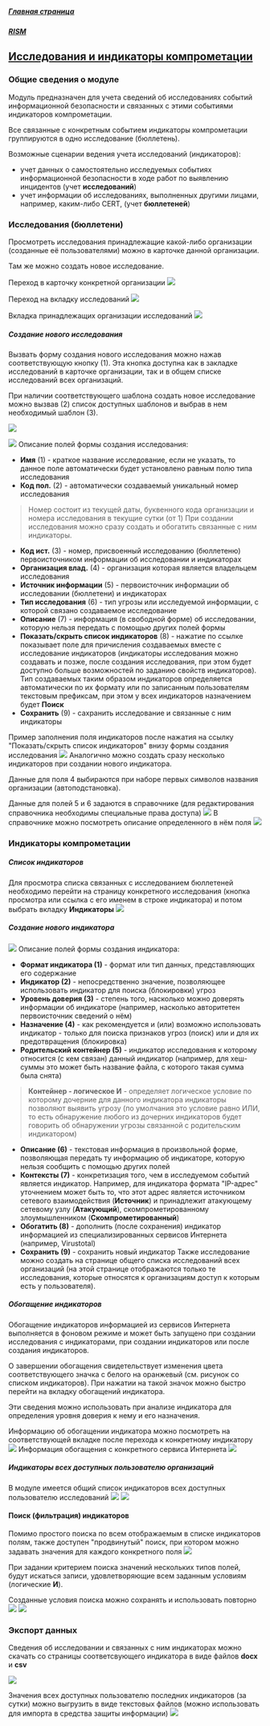 ##### [Главная страница](../../index.md)
##### [RISM](../index.md)
## [Исследования и индикаторы компрометации](./rism/investigation/index.md)
### Общие сведения о модуле
Модуль предназначен для учета сведений об исследованиях событий информационной безопасности и связанных с этими событиями индикаторов компрометации.

Все связанные с конкретным событием индикаторы компрометации группируются в одно исследование (бюллетень).

Возможные сценарии ведения учета исследований (индикаторов):
* учет данных о самостоятельно исследуемых событиях информационной безопасности в ходе работ по выявлению инцидентов (учет **исследований**)
* учет информации об исследованиях, выполненных другими лицами, например, каким-либо CERT, (учет **бюллетеней**)

### Исследования (бюллетени)
Просмотреть исследования принадлежащие какой-либо организации (созданные её пользователями) можно в карточке данной организации.

Там же можно создать новое исследование.

Переход в карточку конкретной организации
![](organizations1.png)

Переход на вкладку исследований
![](organization1.png)

Вкладка принадлежащих организации исследований
![](organization_investigations1.png)

##### Создание нового исследования
Вызвать форму создания нового исследования можно нажав соответствующую кнопку (1). Эта кнопка доступна как в закладке исследований в карточке организации, так и в общем списке исследований всех организаций.

При наличии соответствующего шаблона создать новое исследование можно вызвав (2) список доступных шаблонов и выбрав в нем необходимый шаблон (3).

![](new_investigation1.png)

![](investigation_form1.png)
Описание полей формы создания исследования:
* **Имя** (1) - краткое название исследование, если не указать, то данное поле автоматически будет установлено равным полю типа исследования
* **Код пол.** (2) - автоматически создаваемый уникальный номер исследования
> Номер состоит из текущей даты, буквенного кода организации и номера исследования в текущие сутки (от 1)
При создании исследования можно сразу создать и обогатить связанные с ним индикаторы.
* **Код ист.** (3) - номер, присвоенный исследованию (бюллетеню) первоисточником информации об исследовании и индикаторах
* **Организация влад.** (4) - организация которая является владельцем исследования
* **Источник информации** (5) -  первоисточник информации об исследовании (бюллетени) и индикаторах
* **Тип исследования** (6) - тип угрозы или исследуемой информации, с которой связано создаваемое исследование
* **Описание** (7) - информация (в свободной форме) об исследовании, которую нельзя передать с помощью других полей формы
* **Показать/скрыть список индикаторов** (8) - нажатие по ссылке показывает поле для причисления создаваемых вместе с исследование индикаторов (индикаторы исследования можно создавать и позже, после создания исследования, при этом будет доступно больше возможностей по заданию свойств индикаторов). Тип создаваемых таким образом индикаторов определяется автоматически по их формату или по записанным пользователям текстовым префиксам, при этом у всех индикаторов назначением будет **Поиск**
* **Сохранить** (9) - сахранить исследование и связанные с ним индикаторы

Пример заполнения поля индикаторов после нажатия на ссылку "Показать/скрыть список индикаторов" внизу формы создания исследования
![](investigation_form2.png)
Аналогично можно создать сразу несколько индикаторов при создании нового индикатора.

Данные для поля 4 выбираются при наборе первых символов названия организации (автоподстановка).

Данные для полей 5 и 6 задаются в справочнике (для редактирования справочника необходимы специальные права доступа)
![](references1.png)
В справочнике можно посмотреть описание определенного в нём поля
![](context1.png)
### Индикаторы компрометации
##### Список индикаторов
Для просмотра списка связанных с исследованием бюллетеней необходимо перейти на страницу конкретного исследования (кнопка просмотра или ссылка с его именем в строке индикатора) и потом выбрать вкладку **Индикаторы**
![](investigation_indicators1.png)

##### Создание нового индикатора
![](indicator_form1.png)
Описание полей формы создания индикатора:
* **Формат индикатора (1)** - формат или тип данных, представляющих его содержание
* **Индикатор (2)** - непосредственно значение, позволяющее использовать индикатор для поиска (блокировки) угроз
* **Уровень доверия (3)** - степень того, насколько можно доверять информации об индикаторе (например, насколько авторитетен первоисточник сведений о нём)
* **Назначение (4)** - как рекомендуется и (или) возможно использовать индикатор - только для поиска признаков угроз (поиск) или и для их предотвращения (блокировка)
* **Родительский контейнер (5)** - индикатор исследования к которому относится (с кем связан) данный индикатор (например, для хеш-суммы это может быть название файла, с которого такая сумма была снята)
> **Контейнер - логическое И** - определяет логическое условие по которому дочерние для данного индикатора индикаторы позволяют выявить угрозу (по умолчания это условие равно ИЛИ, то есть обнаружение любого из дочерних индикаторов будет говорить об обнаружении угрозы связанной с родительским индикатором)
* **Описание (6)** - текстовая информация в произвольной форме, позволяющая передать ту информацию об индикаторе, которую нельзя сообщить с помощью других полей
* **Контексты (7)** - конкретизация того, чем в исследуемом событий является индикатор. Например, для индикатора формата "IP-адрес" уточнением может быть то, что этот адрес является источником сетевого взаимодействия (**Источник**) и принадлежит атакующему сетевому узлу (**Атакующий**), скомпрометированному злоумышленником (**Скомпрометированный**)
* **Обогатить (8)** - дополнить (после сохранения) индикатор информацией из специализированных сервисов Интернета (например, Virustotal)
* **Сохранить (9)** - сохранить новый индикатор
Также исследование можно создать на странице общего списка исследований всех организаций (на этой странице отображаются только те исследования, которые относятся к организациям доступ к которым есть у пользователя).

##### Обогащение индикаторов
Обогащение индикаторов информацией из сервисов Интернета выполняется в фоновом режиме и может быть запущено при создании исследования с индикаторами, при создании индикаторов или после создания индикаторов.

О завершении обогащения свидетельствует изменения цвета соответствующего значка с белого на оранжевый (см. рисунок со списком индикаторов). При нажатии на такой значок можно быстро перейти на вкладку обогащений индикатора.

Эти сведения можно использовать при анализе индикатора для определения уровня доверия к нему и его назначения.

Информацию об обогащении индикатора можно посмотреть на соответствующей вкладке после перехода к конкретному индикатору
![](enrichments1.png)
Информация обогащения с конкретного сервиса Интернета
![](enrichments2.png)


##### Индикаторы всех доступных пользователю организаций
В модуле имеется общий список индикаторов всех доступных пользователю исследований 
![]( indicators_menu1.png)
![]( indicators1.png)
#### Поиск (фильтрация) индикаторов
Помимо простого поиска по всем отображаемым в списке индикаторов полям, также доступен "продвинутый" поиск, при котором можно задавать значения для каждого конкретного поля
![](search1.png)

При задании критерием поиска значений нескольких типов полей, будут искаться записи, удовлетворяющие всем заданным условиям (логические **И**).

Созданные условия поиска можно сохранять и использовать повторно
![](filter1.png)
![](filter2.png)
### Экспорт данных
Сведения об исследовании и связанных с ним индикаторах можно скачать со страницы соответсвующего индикатора в виде файлов **docx** и 
**csv**

![](investigation_reports1.png)

Значения всех доступных пользователю последних индикаторов (за сутки) можно выгрузить в виде текстовых файлов (можно использовать для импорта в средства защиты информации)
![](indicator_reports1.png)

